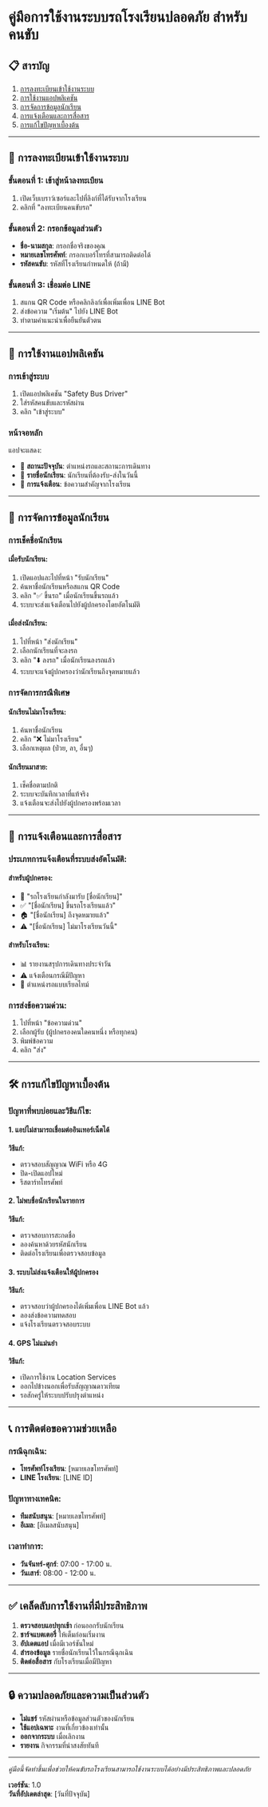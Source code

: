 # คู่มือการใช้งานระบบรถโรงเรียนปลอดภัย สำหรับคนขับ

## 📋 สารบัญ
1. [การลงทะเบียนเข้าใช้งานระบบ](#การลงทะเบียนเข้าใช้งานระบบ)
2. [การใช้งานแอปพลิเคชัน](#การใช้งานแอปพลิเคชัน)
3. [การจัดการข้อมูลนักเรียน](#การจัดการข้อมูลนักเรียน)
4. [การแจ้งเตือนและการสื่อสาร](#การแจ้งเตือนและการสื่อสาร)
5. [การแก้ไขปัญหาเบื้องต้น](#การแก้ไขปัญหาเบื้องต้น)

---

## 🚀 การลงทะเบียนเข้าใช้งานระบบ

### ขั้นตอนที่ 1: เข้าสู่หน้าลงทะเบียน
1. เปิดเว็บเบราว์เซอร์และไปที่ลิงก์ที่ได้รับจากโรงเรียน
2. คลิกที่ "ลงทะเบียนคนขับรถ"

### ขั้นตอนที่ 2: กรอกข้อมูลส่วนตัว
- **ชื่อ-นามสกุล**: กรอกชื่อจริงของคุณ
- **หมายเลขโทรศัพท์**: กรอกเบอร์โทรที่สามารถติดต่อได้
- **รหัสคนขับ**: รหัสที่โรงเรียนกำหนดให้ (ถ้ามี)

### ขั้นตอนที่ 3: เชื่อมต่อ LINE
1. สแกน QR Code หรือคลิกลิงก์เพื่อเพิ่มเพื่อน LINE Bot
2. ส่งข้อความ "เริ่มต้น" ไปยัง LINE Bot
3. ทำตามคำแนะนำเพื่อยืนยันตัวตน

---

## 📱 การใช้งานแอปพลิเคชัน

### การเข้าสู่ระบบ
1. เปิดแอปพลิเคชัน "Safety Bus Driver"
2. ใส่รหัสคนขับและรหัสผ่าน
3. คลิก "เข้าสู่ระบบ"

### หน้าจอหลัก
แอปจะแสดง:
- 📍 **สถานะปัจจุบัน**: ตำแหน่งรถและสถานะการเดินทาง
- 👥 **รายชื่อนักเรียน**: นักเรียนที่ต้องรับ-ส่งในวันนี้
- 🔔 **การแจ้งเตือน**: ข้อความสำคัญจากโรงเรียน

---

## 👥 การจัดการข้อมูลนักเรียน

### การเช็คชื่อนักเรียน

#### เมื่อรับนักเรียน:
1. เปิดแอปและไปที่หน้า "รับนักเรียน"
2. ค้นหาชื่อนักเรียนหรือสแกน QR Code
3. คลิก "✅ ขึ้นรถ" เมื่อนักเรียนขึ้นรถแล้ว
4. ระบบจะส่งแจ้งเตือนไปยังผู้ปกครองโดยอัตโนมัติ

#### เมื่อส่งนักเรียน:
1. ไปที่หน้า "ส่งนักเรียน"
2. เลือกนักเรียนที่จะลงรถ
3. คลิก "⬇️ ลงรถ" เมื่อนักเรียนลงรถแล้ว
4. ระบบจะแจ้งผู้ปกครองว่านักเรียนถึงจุดหมายแล้ว

### การจัดการกรณีพิเศษ

#### นักเรียนไม่มาโรงเรียน:
1. ค้นหาชื่อนักเรียน
2. คลิก "❌ ไม่มาโรงเรียน"
3. เลือกเหตุผล (ป่วย, ลา, อื่นๆ)

#### นักเรียนมาสาย:
1. เช็คชื่อตามปกติ
2. ระบบจะบันทึกเวลาที่แท้จริง
3. แจ้งเตือนจะส่งไปยังผู้ปกครองพร้อมเวลา

---

## 🔔 การแจ้งเตือนและการสื่อสาร

### ประเภทการแจ้งเตือนที่ระบบส่งอัตโนมัติ:

#### สำหรับผู้ปกครอง:
- 🚌 "รถโรงเรียนกำลังมารับ [ชื่อนักเรียน]"
- ✅ "[ชื่อนักเรียน] ขึ้นรถโรงเรียนแล้ว"
- 🏠 "[ชื่อนักเรียน] ถึงจุดหมายแล้ว"
- ⚠️ "[ชื่อนักเรียน] ไม่มาโรงเรียนวันนี้"

#### สำหรับโรงเรียน:
- 📊 รายงานสรุปการเดินทางประจำวัน
- ⚠️ แจ้งเตือนกรณีมีปัญหา
- 📍 ตำแหน่งรถแบบเรียลไทม์

### การส่งข้อความด่วน:
1. ไปที่หน้า "ข้อความด่วน"
2. เลือกผู้รับ (ผู้ปกครองคนใดคนหนึ่ง หรือทุกคน)
3. พิมพ์ข้อความ
4. คลิก "ส่ง"

---

## 🛠️ การแก้ไขปัญหาเบื้องต้น

### ปัญหาที่พบบ่อยและวิธีแก้ไข:

#### 1. แอปไม่สามารถเชื่อมต่ออินเทอร์เน็ตได้
**วิธีแก้:**
- ตรวจสอบสัญญาณ WiFi หรือ 4G
- ปิด-เปิดแอปใหม่
- รีสตาร์ทโทรศัพท์

#### 2. ไม่พบชื่อนักเรียนในรายการ
**วิธีแก้:**
- ตรวจสอบการสะกดชื่อ
- ลองค้นหาด้วยรหัสนักเรียน
- ติดต่อโรงเรียนเพื่อตรวจสอบข้อมูล

#### 3. ระบบไม่ส่งแจ้งเตือนให้ผู้ปกครอง
**วิธีแก้:**
- ตรวจสอบว่าผู้ปกครองได้เพิ่มเพื่อน LINE Bot แล้ว
- ลองส่งข้อความทดสอบ
- แจ้งโรงเรียนตรวจสอบระบบ

#### 4. GPS ไม่แม่นยำ
**วิธีแก้:**
- เปิดการใช้งาน Location Services
- ออกไปข้างนอกเพื่อรับสัญญาณดาวเทียม
- รอสักครู่ให้ระบบปรับปรุงตำแหน่ง

---

## 📞 การติดต่อขอความช่วยเหลือ

### กรณีฉุกเฉิน:
- **โทรศัพท์โรงเรียน**: [หมายเลขโทรศัพท์]
- **LINE โรงเรียน**: [LINE ID]

### ปัญหาทางเทคนิค:
- **ทีมสนับสนุน**: [หมายเลขโทรศัพท์]
- **อีเมล**: [อีเมลสนับสนุน]

### เวลาทำการ:
- **วันจันทร์-ศุกร์**: 07:00 - 17:00 น.
- **วันเสาร์**: 08:00 - 12:00 น.

---

## ✅ เคล็ดลับการใช้งานที่มีประสิทธิภาพ

1. **ตรวจสอบแอปทุกเช้า** ก่อนออกรับนักเรียน
2. **ชาร์จแบตเตอรี่** ให้เต็มก่อนเริ่มงาน
3. **อัปเดตแอป** เมื่อมีเวอร์ชันใหม่
4. **สำรองข้อมูล** รายชื่อนักเรียนไว้ในกรณีฉุกเฉิน
5. **ติดต่อสื่อสาร** กับโรงเรียนเมื่อมีปัญหา

---

## 🔒 ความปลอดภัยและความเป็นส่วนตัว

- **ไม่แชร์** รหัสผ่านหรือข้อมูลส่วนตัวของนักเรียน
- **ใช้แอปเฉพาะ** งานที่เกี่ยวข้องเท่านั้น
- **ออกจากระบบ** เมื่อเลิกงาน
- **รายงาน** กิจกรรมที่น่าสงสัยทันที

---

*คู่มือนี้จัดทำขึ้นเพื่อช่วยให้คนขับรถโรงเรียนสามารถใช้งานระบบได้อย่างมีประสิทธิภาพและปลอดภัย*

**เวอร์ชัน**: 1.0  
**วันที่อัปเดตล่าสุด**: [วันที่ปัจจุบัน]